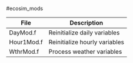 #ecosim_mods

|File                 | Description                                                                         |
 |---------------------|-------------------------------------------------------------------------------------|
 |DayMod.f                |Reinitialize daily variables                                                         |
 |Hour1Mod.f              |Reinitialize hourly variables                                                        |
 |WthrMod.f               |Process weather variables                                                            |
